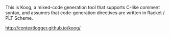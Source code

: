 This is Koog, a mixed-code generation tool that supports C-like comment 
syntax, and assumes that code-generation directives are written in 
Racket / PLT Scheme.

http://contextlogger.github.io/koog/
